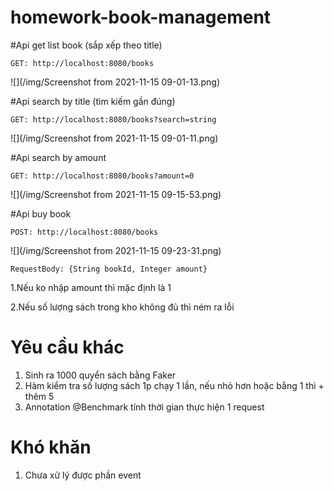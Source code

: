 # homework-book-management

#Api get list book (sắp xếp theo title)
```
GET: http://localhost:8080/books
```
![](/img/Screenshot from 2021-11-15 09-01-13.png)

#Api search by title (tìm kiếm gần đúng)
```
GET: http://localhost:8080/books?search=string
```
![](/img/Screenshot from 2021-11-15 09-01-11.png)

#Api search by amount
```
GET: http://localhost:8080/books?amount=0
```
![](/img/Screenshot from 2021-11-15 09-15-53.png)

#Api buy book
```
POST: http://localhost:8080/books
```
![](/img/Screenshot from 2021-11-15 09-23-31.png)

```jsons
RequestBody: {String bookId, Integer amount}
```

1.Nếu ko nhập amount thì mặc định là 1

2.Nếu số lượng sách trong kho không đủ thì ném ra lỗi 

# Yêu cầu khác

1. Sinh ra 1000 quyển sách bằng Faker
2. Hàm kiểm tra số lượng sách 1p chạy 1 lần, nếu nhỏ hơn hoặc bằng 1 thì + thêm 5
3. Annotation @Benchmark tính thời gian thực hiện 1 request

# Khó khăn

1. Chưa xử lý được phần event